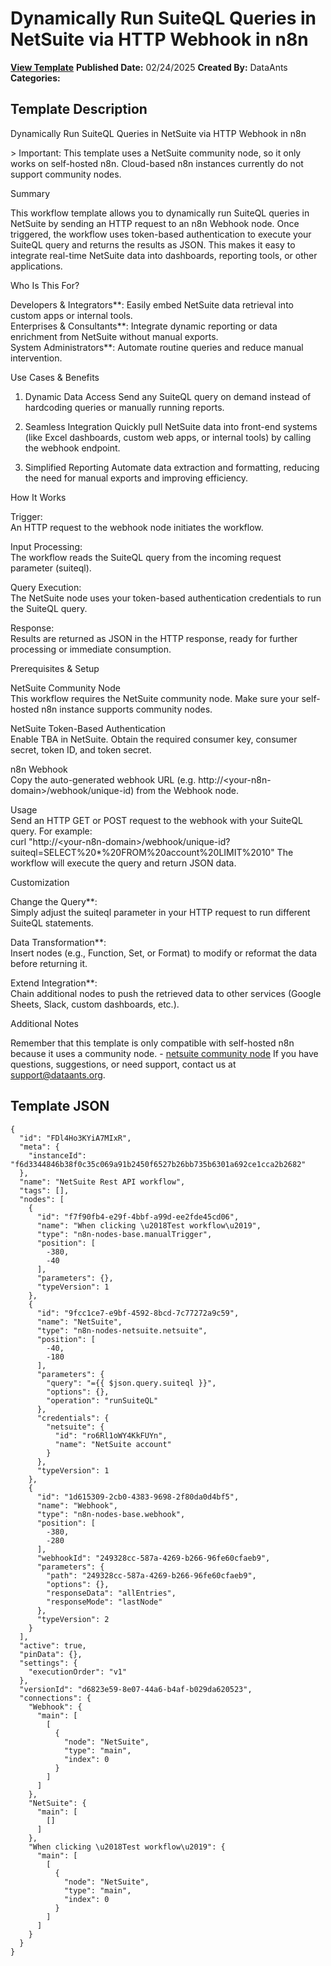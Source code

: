#  Dynamically Run SuiteQL Queries in NetSuite via HTTP Webhook in n8n

**[View Template](https://n8n.io/workflows/3002-/)**  **Published Date:** 02/24/2025  **Created By:** DataAnts  **Categories:**   

## Template Description


Dynamically Run SuiteQL Queries in NetSuite via HTTP Webhook in n8n

&gt; Important: This template uses a NetSuite community node, so it only works on self-hosted n8n. Cloud-based n8n instances currently do not support community nodes.  

Summary

This workflow template allows you to dynamically run SuiteQL queries in NetSuite by sending an HTTP request to an n8n Webhook node. Once triggered, the workflow uses token-based authentication to execute your SuiteQL query and returns the results as JSON. This makes it easy to integrate real-time NetSuite data into dashboards, reporting tools, or other applications.

Who Is This For?

Developers & Integrators**: Easily embed NetSuite data retrieval into custom apps or internal tools.  
Enterprises & Consultants**: Integrate dynamic reporting or data enrichment from NetSuite without manual exports.  
System Administrators**: Automate routine queries and reduce manual intervention.

Use Cases & Benefits

1. Dynamic Data Access
Send any SuiteQL query on demand instead of hardcoding queries or manually running reports.

2. Seamless Integration
Quickly pull NetSuite data into front-end systems (like Excel dashboards, custom web apps, or internal tools) by calling the webhook endpoint.

3. Simplified Reporting
Automate data extraction and formatting, reducing the need for manual exports and improving efficiency.

How It Works

Trigger:  
   An HTTP request to the webhook node initiates the workflow.  

Input Processing:  
   The workflow reads the SuiteQL query from the incoming request parameter (suiteql).  

Query Execution:  
   The NetSuite node uses your token-based authentication credentials to run the SuiteQL query.  

Response:  
   Results are returned as JSON in the HTTP response, ready for further processing or immediate consumption.

Prerequisites & Setup

NetSuite Community Node  
   This workflow requires the NetSuite community node. Make sure your self-hosted n8n instance supports community nodes.

NetSuite Token-Based Authentication  
   Enable TBA in NetSuite. Obtain the required consumer key, consumer secret, token ID, and token secret.

n8n Webhook  
   Copy the auto-generated webhook URL (e.g. http://&lt;your-n8n-domain&gt;/webhook/unique-id) from the Webhook node.

Usage  
   Send an HTTP GET or POST request to the webhook with your SuiteQL query. For example:  
          curl "http://&lt;your-n8n-domain&gt;/webhook/unique-id?suiteql=SELECT%20*%20FROM%20account%20LIMIT%2010"
        The workflow will execute the query and return JSON data.

Customization

Change the Query**:  
  Simply adjust the suiteql parameter in your HTTP request to run different SuiteQL statements.

Data Transformation**:  
  Insert nodes (e.g., Function, Set, or Format) to modify or reformat the data before returning it.

Extend Integration**:  
  Chain additional nodes to push the retrieved data to other services (Google Sheets, Slack, custom dashboards, etc.).

Additional Notes

Remember that this template is only compatible with self-hosted n8n because it uses a community node. - 
[netsuite community node](https://www.npmjs.com/package/n8n-nodes-netsuite
)
If you have questions, suggestions, or need support, contact us at support@dataants.org.



## Template JSON

```
{
  "id": "FDl4Ho3KYiA7MIxR",
  "meta": {
    "instanceId": "f6d3344846b38f0c35c069a91b2450f6527b26bb735b6301a692ce1cca2b2682"
  },
  "name": "NetSuite Rest API workflow",
  "tags": [],
  "nodes": [
    {
      "id": "f7f90fb4-e29f-4bbf-a99d-ee2fde45cd06",
      "name": "When clicking \u2018Test workflow\u2019",
      "type": "n8n-nodes-base.manualTrigger",
      "position": [
        -380,
        -40
      ],
      "parameters": {},
      "typeVersion": 1
    },
    {
      "id": "9fcc1ce7-e9bf-4592-8bcd-7c77272a9c59",
      "name": "NetSuite",
      "type": "n8n-nodes-netsuite.netsuite",
      "position": [
        -40,
        -180
      ],
      "parameters": {
        "query": "={{ $json.query.suiteql }}",
        "options": {},
        "operation": "runSuiteQL"
      },
      "credentials": {
        "netsuite": {
          "id": "ro6Rl1oWY4KkFUYn",
          "name": "NetSuite account"
        }
      },
      "typeVersion": 1
    },
    {
      "id": "1d615309-2cb0-4383-9698-2f80da0d4bf5",
      "name": "Webhook",
      "type": "n8n-nodes-base.webhook",
      "position": [
        -380,
        -280
      ],
      "webhookId": "249328cc-587a-4269-b266-96fe60cfaeb9",
      "parameters": {
        "path": "249328cc-587a-4269-b266-96fe60cfaeb9",
        "options": {},
        "responseData": "allEntries",
        "responseMode": "lastNode"
      },
      "typeVersion": 2
    }
  ],
  "active": true,
  "pinData": {},
  "settings": {
    "executionOrder": "v1"
  },
  "versionId": "d6823e59-8e07-44a6-b4af-b029da620523",
  "connections": {
    "Webhook": {
      "main": [
        [
          {
            "node": "NetSuite",
            "type": "main",
            "index": 0
          }
        ]
      ]
    },
    "NetSuite": {
      "main": [
        []
      ]
    },
    "When clicking \u2018Test workflow\u2019": {
      "main": [
        [
          {
            "node": "NetSuite",
            "type": "main",
            "index": 0
          }
        ]
      ]
    }
  }
}
```
